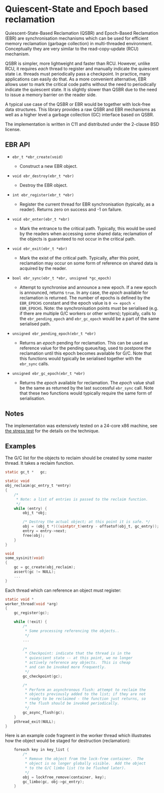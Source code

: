 # Quiescent-State and Epoch based reclamation

Quiescent-State-Based Reclamation (QSBR) and Epoch-Based Reclamation (EBR)
are synchronisation mechanisms which can be used for efficient memory
reclamation (garbage collection) in multi-threaded environment.
Conceptually they are very similar to the read-copy-update (RCU) mechanism.

QSBR is simpler, more lightweight and faster than RCU.  However, unlike RCU,
it requires *each* thread to register and manually indicate the quiescent
state i.e. threads must periodically pass a checkpoint.  In practice, many
applications can easily do that.  As a more convenient alternative, EBR
allows user to mark the critical code paths without the need to periodically
indicate the quiescent state.  It is slightly slower than QSBR due to the
need to issue a memory barrier on the reader side.

A typical use case of the QSBR or EBR would be together with lock-free data
structures.  This library provides a raw QSBR and EBR mechanisms as well as
a higher level a garbage collection (GC) interface based on QSBR.

The implementation is written in C11 and distributed under the
2-clause BSD license.

## EBR API

* `ebr_t *ebr_create(void)`
  * Construct a new EBR object.

* `void ebr_destroy(ebr_t *ebr)`
  * Destroy the EBR object.

* `int ebr_register(ebr_t *ebr)`
  * Register the current thread for EBR synchronisation (typically,
  as a reader).  Returns zero on success and -1 on failure.

* `void ebr_enter(ebr_t *ebr)`
  * Mark the entrance to the critical path.  Typically, this would be
  used by the readers when accessing some shared data; reclamation of
  the objects is guaranteed to not occur in the critical path.

* `void ebr_exit(ebr_t *ebr)`
  * Mark the exist of the critical path.  Typically, after this point,
  reclamation may occur on some form of reference on shared data is
  acquired by the reader.

* `bool ebr_sync(ebr_t *ebr, unsigned *gc_epoch)`
  * Attempt to synchronise and announce a new epoch.  If a new epoch
  is announced, returns `true`.  In any case, the _epoch_ available for
  reclamation is returned.  The number of epochs is defined by the
  `EBR_EPOCHS` constant and the epoch value is `0 <= epoch < EBR_EPOCHS`.
  Note: the synchronisation points must be serialised (e.g. if there
  are multiple G/C workers or other writers); typically, calls to the
  `ebr_pending_epoch` and `ebr_gc_epoch` would be a part of the same
  serialised path.

* `unsigned ebr_pending_epoch(ebr_t *ebr)`
  * Returns an _epoch_ pending for reclamation.  This can be used as
  reference value for the pending queue/tag, used to postpone the
  reclamation until this epoch becomes available for G/C.  Note that
  this functions would typically be serialised together with the
  `ebr_sync` calls.

* `unsigned ebr_gc_epoch(ebr_t *ebr)`
  * Returns the _epoch_ available for reclamation.  The _epoch_ value
  shall be the same as returned by the last successful `ebr_sync` call.
  Note that these two functions would typically require the same form
  of serialisation.

## Notes

The implementation was extensively tested on a 24-core x86 machine,
see [the stress test](src/t_stress.c) for the details on the technique.

## Examples ###

The G/C list for the objects to reclaim should be created by some master
thread.  It takes a reclaim function.
```c
static gc_t *	gc;

static void
obj_reclaim(gc_entry_t *entry)
{
	/*
	 * Note: a list of entries is passed to the reclaim function.
	 */
	while (entry) {
		obj_t *obj;

		/* Destroy the actual object; at this point it is safe. */
		obj = (obj_t *)((uintptr_t)entry - offsetof(obj_t, gc_entry));
		entry = entry->next;
		free(obj);
	}
}

void
some_sysinit(void)
{
	gc = gc_create(obj_reclaim);
	assert(gc != NULL);
	...
}
```

Each thread which can reference an object must register:
```c
static void *
worker_thread(void *arg)
{
	gc_register(gc);

	while (!exit) {
		/*
		 * Some processing referencing the objects..
		 */
		...

		/*
		 * Checkpoint: indicate that the thread is in the
		 * quiescient state -- at this point, we no longer
		 * actively reference any objects.  This is cheap
		 * and can be invoked more frequently.
		 */
		gc_checkpoint(gc);

		/*
		 * Perform an asynchronous flush: attempt to reclaim the
		 * objects previously added to the list; if they are not
		 * ready to be reclaimed - the function just returns, so
		 * the flush should be invoked periodically.
		 */
		gc_async_flush(gc);
	}
	pthread_exit(NULL);
}
```

Here is an example code fragment in the worker thread which illustrates
how the object would be staged for destruction (reclamation):
```c
	foreach key in key_list {
		/*
		 * Remove the object from the lock-free container.  The
		 * object is no longer globally visible.  Add the object
		 * to the G/C limbo list (to be flushed later).
		 */
		obj = lockfree_remove(container, key);
		gc_limbo(gc, obj->gc_entry);
	}
```
